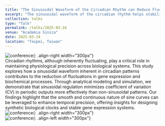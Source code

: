 ```yaml
---
title: "The Sinusoidal Waveform of the Circadian Rhythm can Reduce Fluctuations"
excerpt: "The sinusoidal waveform of the circadian rhythm helps stabilize physiological processes by smoothing out fluctuations, promoting consistent patterns in sleep, hormone release, and metabolism."
collection: talks
type: "Talk"
permalink: /talks/2025-03-24
venue: "Academia Sinica"
date: 2025-03-24
location: "Taipei, Taiwan"
---
```

![conference](/sohith/images/qms_1.jpg){: .align-right width="300px"}                      
Circadian rhythms, although inherently fluctuating, play a critical role in maintaining physiological precision across biological systems. This study explores how a sinusoidal waveform inherent in circadian patterns contributes to the reduction of fluctuations in gene expression and biochemical processes. Through analytical modeling and simulation, we demonstrate that sinusoidal regulation minimizes coefficient of variation (CV) in periodic outputs more effectively than non-sinusoidal patterns. Our findings highlight that the smooth and continuous nature of sine curves can be leveraged to enhance temporal precision, offering insights for designing synthetic biological clocks and stable gene expression systems.
![conference](/sohith/images/qms_2.jpg){: .align-right width="300px"}                      
![conference](/sohith/images/qms_3.jpg){: .align-left width="300px"}                      







